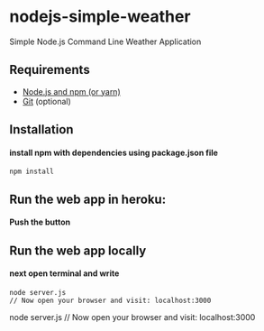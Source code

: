 # nodejs-simple-weather

Simple Node.js Command Line Weather Application

## Requirements

- [Node.js and npm (or yarn)](https://nodejs.org/en/download/)
- [Git](https://git-scm.com/downloads) (optional)

## Installation

#### install npm with dependencies using package.json file

```
npm install
```

## Run the web app in heroku:

#### Push the button

## Run the web app locally

#### next open terminal and write

```
node server.js
// Now open your browser and visit: localhost:3000
```

node server.js
// Now open your browser and visit: localhost:3000
